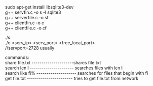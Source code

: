 sudo apt-get install libsqlite3-dev  
g++ servfin.c -o s -l sqlite3  
g++ serverfile.c -o sf  
g++ clientfin.c -o c  
g++ clientfile.c -o cf  

./s  
./c <serv_ip> <serv_port> <free_local_port>  
//servport=2728 usually  

commands:   
share file.txt ---------------------shares file.txt  
search len l ---------------------- searches files with len l  
search like fi% -------------------- searches for files that begin with fi  
get file.txt ----------------------- tries to get file.txt from network  
